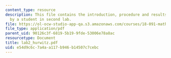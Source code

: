 ```yaml
---
content_type: resource
description: This file contains the introduction, procedure and results conducted
  by a student in second lab.
file: https://ol-ocw-studio-app-qa.s3.amazonaws.com/courses/18-091-mathematical-exposition-spring-2005/e54d9c6c7a4aa117b946b14507c7cebc_lab2_hurwitz.pdf
file_type: application/pdf
parent_uid: 90126c3f-6819-5b19-9fde-53006e78a8ac
resourcetype: Document
title: lab2_hurwitz.pdf
uid: e54d9c6c-7a4a-a117-b946-b14507c7cebc
---
```

